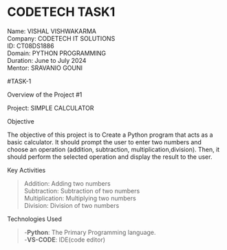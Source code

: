 # CODETECH TASK1
Name: VISHAL VISHWAKARMA  
Company: CODETECH IT SOLUTIONS   
ID: CT08DS1886  
Domain: PYTHON PROGRAMMING  
Duration: June to July 2024  
Mentor: SRAVANIO GOUNI  


#TASK-1    


Overview of the Project #1  



Project: SIMPLE CALCULATOR  

Objective  

The objective of this project is to Create a Python program that acts as a basic calculator. It should prompt the user to
enter two numbers and choose an operation (addition, subtraction, multiplication,division). Then, it should perform the 
selected operation and display the result to the user.

Key Activities  

> Addition: Adding two numbers    
> Subtraction: Subtraction of two numbers  
> Multiplication: Multiplying two numbers  
> Division: Division of two numbers  


Technologies Used  

>-**Python**: The Primary Programming language.  
>-**VS-CODE**: IDE(code editor)  




